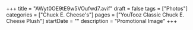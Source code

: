 +++
title = "AWyt0OE9tE9w5VOufwd7.avif"
draft = false
tags = ["Photos"]
categories = ["Chuck E. Cheese's"]
pages = ["YouTooz Classic Chuck E. Cheese Plush"]
startDate = ""
description = "Promotional Image"
+++
